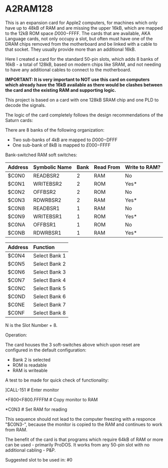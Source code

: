 # A2RAM128

This is an expansion card for Apple2 computers, for machines which only have up to 48kB of RAM and are missing the upper 16kB, which are mapped to the 12kB ROM space $D000-$FFFF.
The cards that are available, AKA Language cards, not only occupy a slot, but often must have one of the DRAM chips removed from the motherboard and be linked with a cable to that socket. They usually provide more than an additional 16kB.

Here I created a card for the standard 50-pin slots, which adds 8 banks of 16kB - a total of 128kB, based on modern chips like SRAM, and not needing to have any additional cables to connect to the motherboard.

**IMPORTANT: It is very important to NOT use this card on computers which already have the 16kB available as there would be clashes between the card and the existing RAM and supporting logic.**

This project is based on a card with one 128kB SRAM chip and one PLD to decode the signals.

The logic of the card completely follows the design recommendations of the Saturn cards:

There are 8 banks of the following organization:
* Two sub-banks of 4kB are mapped to $D000-$DFFF
* One sub-bank of 8kB is mapped to $E000-$FFFF

Bank-switched RAM soft switches:

| Address | Symbolic Name | Bank | Read From | Write to RAM? |
|:--------|:--------------|:-----|:----------|:--------------|
|$C0N0|READBSR2|2|RAM|No|
|$C0N1|WRITEBSR2|2|ROM|Yes*|
|$C0N2|OFFBSR2|2|ROM|No|
|$C0N3|RDWRBSR2|2|RAM|Yes*|
|$C0N8|READBSR1|1|RAM|No|
|$C0N9|WRITEBSR1|1|ROM|Yes*|
|$C0NA|OFFBSR1|1|ROM|No|
|$C0NB|RDWRBSR1|1|RAM|Yes*|

| Address | Function |
|:--------|:--------------|
|$C0N4|Select Bank 1|
|$C0N5|Select Bank 2|
|$C0N6|Select Bank 3|
|$C0N7|Select Bank 4|
|$C0NC|Select Bank 5|
|$C0ND|Select Bank 6|
|$C0NE|Select Bank 7|
|$C0NF|Select Bank 8|

N is the Slot Number + 8.

Operation:

The card houses the 3 soft-switches above which upon reset are configured in the default configuration:

* Bank 2 is selected
* ROM is readable
* RAM is writeable

A test to be made for quick check of functionality:

]CALL-151           # Enter monitor

*F800<F800.FFFFM    # Copy monitor to RAM

*C0N3               # Set RAM for reading

This sequence should not lead to the computer freezing with a responce "$C0N3-", because the monitor is copied to the RAM and continues to work from RAM.

The benefit of the card is that programs which require 64kB of RAM or more can be used - primarily ProDOS. It works from any 50-pin slot with no additional cabling - P&P.

Suggested slot to be used in: #0

